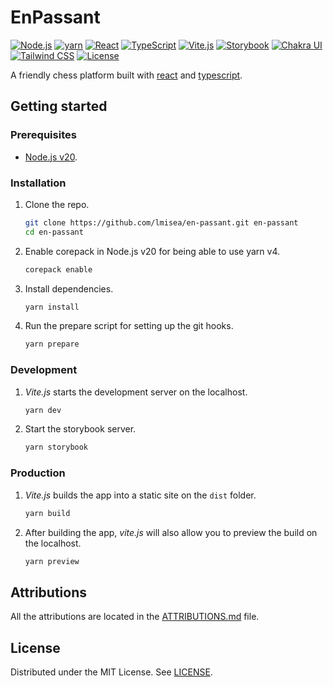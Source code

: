 # EnPassant

[![Node.js](https://img.shields.io/badge/Node.js-v20-43853D?style=flat-square&logo=node.js&logoColor=white)](https://nodejs.org/es/)
[![yarn](https://img.shields.io/badge/yarn-v4-2E2A65?style=flat-square&logo=yarn&logoColor=white)](https://yarnpkg.com/)
[![React](https://img.shields.io/badge/React-v18-61DAFB?style=flat-square&logo=react&logoColor=white)](https://reactjs.org/)
[![TypeScript](https://img.shields.io/badge/TypeScript-v5-3178C6?style=flat-square&logo=typescript&logoColor=white)](https://www.typescriptlang.org/)
[![Vite.js](https://img.shields.io/badge/Vite.js-v5-646CFF?style=flat-square&logo=vite&logoColor=white)](https://vitejs.dev/)
[![Storybook](https://img.shields.io/badge/Storybook-v7-FF4785?style=flat-square&logo=storybook&logoColor=white)](https://storybook.js.org/)
[![Chakra UI](https://img.shields.io/badge/Chakra%20UI-v2-319795?style=flat-square&logo=chakra-ui&logoColor=white)](https://chakra-ui.com/)
[![Tailwind CSS](https://img.shields.io/badge/Tailwind%20CSS-v3-38B2AC?style=flat-square&logo=tailwind-css&logoColor=white)](https://tailwindcss.com/)
[![License](https://img.shields.io/badge/License-MIT-0088cc?style=flat-square&logo=github)](https://github.com/lmisea/en-passant/blob/main/LICENSE)

A friendly chess platform built with [react](https://reactjs.org/) and [typescript](https://www.typescriptlang.org/).

## Getting started

### Prerequisites

- [Node.js v20](https://nodejs.org/en/).

### Installation

1. Clone the repo.

   ```bash
   git clone https://github.com/lmisea/en-passant.git en-passant
   cd en-passant
   ```

2. Enable corepack in Node.js v20 for being able to use yarn v4.

   ```bash
   corepack enable
   ```

3. Install dependencies.
   ```bash
   yarn install
   ```
4. Run the prepare script for setting up the git hooks.
   ```bash
   yarn prepare
   ```

### Development

1. _Vite.js_ starts the development server on the localhost.
   ```bash
   yarn dev
   ```
2. Start the storybook server.
   ```bash
   yarn storybook
   ```

### Production

1. _Vite.js_ builds the app into a static site on the `dist` folder.
   ```bash
   yarn build
   ```
2. After building the app, _vite.js_ will also allow you to preview the build on the localhost.
   ```bash
   yarn preview
   ```

## Attributions

All the attributions are located in the [ATTRIBUTIONS.md](https://github.com/lmisea/en-passant/blob/main/ATTRIBUTIONS.md) file.

## License

Distributed under the MIT License. See [LICENSE](https://github.com/lmisea/en-passant/blob/main/LICENSE).
